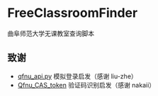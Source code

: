 # FreeClassroomFinder

曲阜师范大学无课教室查询脚本

## 致谢

- [qfnu_api.py](https://github.com/liu-zhe/QFNU-ics/blob/main/qfnu_api.py) 模拟登录启发（感谢 liu-zhe）
- [Qfnu_CAS_token](https://github.com/nakaii-002/Qfnu_CAS_token) 验证码识别启发（感谢 nakaii）
